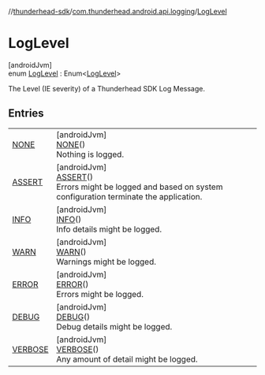 //[thunderhead-sdk](../../../index.md)/[com.thunderhead.android.api.logging](../index.md)/[LogLevel](index.md)

# LogLevel

[androidJvm]\
enum [LogLevel](index.md) : Enum<[LogLevel](index.md)> 

The Level (IE severity) of a Thunderhead SDK Log Message.

## Entries

| | |
|---|---|
| [NONE](-n-o-n-e/index.md) | [androidJvm]<br>[NONE](-n-o-n-e/index.md)()<br>Nothing is logged. |
| [ASSERT](-a-s-s-e-r-t/index.md) | [androidJvm]<br>[ASSERT](-a-s-s-e-r-t/index.md)()<br>Errors might be logged and based on system configuration terminate the application. |
| [INFO](-i-n-f-o/index.md) | [androidJvm]<br>[INFO](-i-n-f-o/index.md)()<br>Info details might be logged. |
| [WARN](-w-a-r-n/index.md) | [androidJvm]<br>[WARN](-w-a-r-n/index.md)()<br>Warnings might be logged. |
| [ERROR](-e-r-r-o-r/index.md) | [androidJvm]<br>[ERROR](-e-r-r-o-r/index.md)()<br>Errors might be logged. |
| [DEBUG](-d-e-b-u-g/index.md) | [androidJvm]<br>[DEBUG](-d-e-b-u-g/index.md)()<br>Debug details might be logged. |
| [VERBOSE](-v-e-r-b-o-s-e/index.md) | [androidJvm]<br>[VERBOSE](-v-e-r-b-o-s-e/index.md)()<br>Any amount of detail might be logged. |
